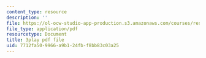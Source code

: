 ```yaml
---
content_type: resource
description: ''
file: https://ol-ocw-studio-app-production.s3.amazonaws.com/courses/res-18-007-calculus-revisited-multivariable-calculus-fall-2011/7712fa509966a9b124fbf8bb83c03a25_NxbJzEMCU.pdf
file_type: application/pdf
resourcetype: Document
title: 3play pdf file
uid: 7712fa50-9966-a9b1-24fb-f8bb83c03a25
---
```

